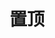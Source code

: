 ---
title: 置顶
description: 
image:
weight: 0

# Badge style
style:
    background: "#d70c24"
    color: "#ffffff"
---